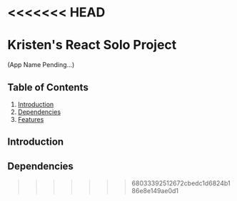 <<<<<<< HEAD
=======
# Kristen's React Solo Project 
(App Name Pending...)

## Table of Contents

1. [Introduction](#introduction)
2. [Dependencies](#dependencies)
3. [Features](#features)

## Introduction

## Dependencies


    
>>>>>>> 68033392512672cbedc1d6824b186e8e149ae0d1
